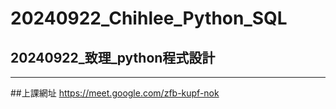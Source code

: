 # 20240922_Chihlee_Python_SQL
20240922_致理_python程式設計
---
----
##上課網址
https://meet.google.com/zfb-kupf-nok
